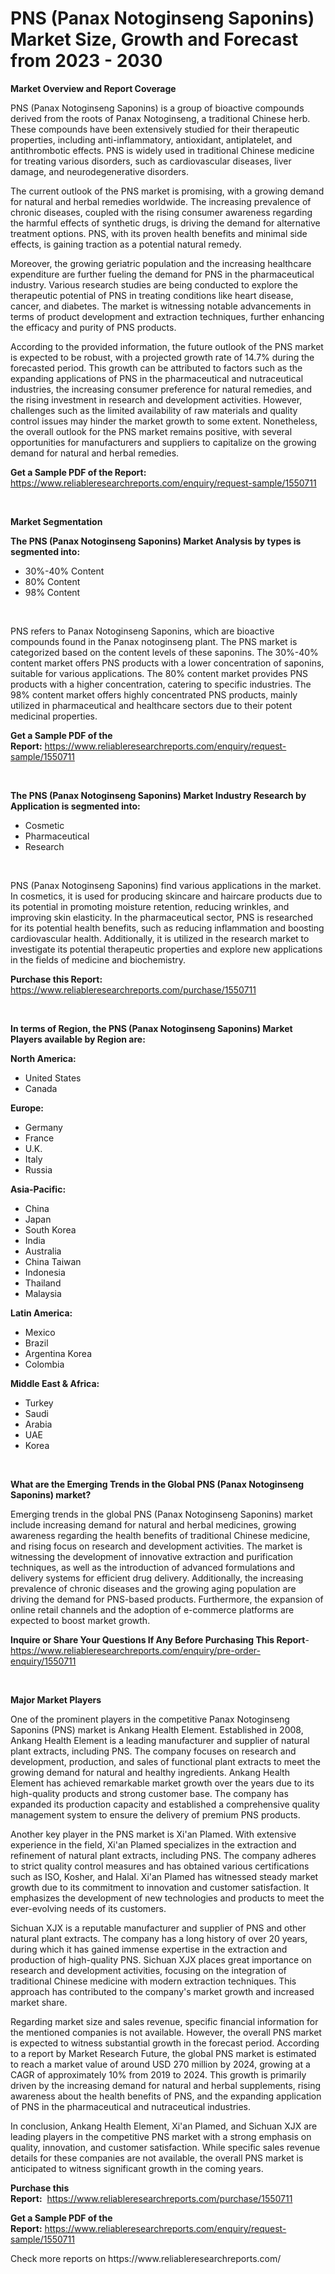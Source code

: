 <p><h1>PNS (Panax Notoginseng Saponins) Market Size, Growth and Forecast from 2023 - 2030</h1></p><p><strong>Market Overview and Report Coverage</strong></p>
<p><p>PNS (Panax Notoginseng Saponins) is a group of bioactive compounds derived from the roots of Panax Notoginseng, a traditional Chinese herb. These compounds have been extensively studied for their therapeutic properties, including anti-inflammatory, antioxidant, antiplatelet, and antithrombotic effects. PNS is widely used in traditional Chinese medicine for treating various disorders, such as cardiovascular diseases, liver damage, and neurodegenerative disorders.</p><p>The current outlook of the PNS market is promising, with a growing demand for natural and herbal remedies worldwide. The increasing prevalence of chronic diseases, coupled with the rising consumer awareness regarding the harmful effects of synthetic drugs, is driving the demand for alternative treatment options. PNS, with its proven health benefits and minimal side effects, is gaining traction as a potential natural remedy.</p><p>Moreover, the growing geriatric population and the increasing healthcare expenditure are further fueling the demand for PNS in the pharmaceutical industry. Various research studies are being conducted to explore the therapeutic potential of PNS in treating conditions like heart disease, cancer, and diabetes. The market is witnessing notable advancements in terms of product development and extraction techniques, further enhancing the efficacy and purity of PNS products.</p><p>According to the provided information, the future outlook of the PNS market is expected to be robust, with a projected growth rate of 14.7% during the forecasted period. This growth can be attributed to factors such as the expanding applications of PNS in the pharmaceutical and nutraceutical industries, the increasing consumer preference for natural remedies, and the rising investment in research and development activities. However, challenges such as the limited availability of raw materials and quality control issues may hinder the market growth to some extent. Nonetheless, the overall outlook for the PNS market remains positive, with several opportunities for manufacturers and suppliers to capitalize on the growing demand for natural and herbal remedies.</p></p>
<p><strong>Get a Sample PDF of the Report:</strong> <a href="https://www.reliableresearchreports.com/enquiry/request-sample/1550711">https://www.reliableresearchreports.com/enquiry/request-sample/1550711</a></p>
<p>&nbsp;</p>
<p><strong>Market Segmentation</strong></p>
<p><strong>The PNS (Panax Notoginseng Saponins) Market Analysis by types is segmented into:</strong></p>
<p><ul><li>30%-40% Content</li><li>80% Content</li><li>98% Content</li></ul></p>
<p>&nbsp;</p>
<p><p>PNS refers to Panax Notoginseng Saponins, which are bioactive compounds found in the Panax notoginseng plant. The PNS market is categorized based on the content levels of these saponins. The 30%-40% content market offers PNS products with a lower concentration of saponins, suitable for various applications. The 80% content market provides PNS products with a higher concentration, catering to specific industries. The 98% content market offers highly concentrated PNS products, mainly utilized in pharmaceutical and healthcare sectors due to their potent medicinal properties.</p></p>
<p><strong>Get a Sample PDF of the Report:</strong>&nbsp;<a href="https://www.reliableresearchreports.com/enquiry/request-sample/1550711">https://www.reliableresearchreports.com/enquiry/request-sample/1550711</a></p>
<p>&nbsp;</p>
<p><strong>The PNS (Panax Notoginseng Saponins) Market Industry Research by Application is segmented into:</strong></p>
<p><ul><li>Cosmetic</li><li>Pharmaceutical</li><li>Research</li></ul></p>
<p>&nbsp;</p>
<p><p>PNS (Panax Notoginseng Saponins) find various applications in the market. In cosmetics, it is used for producing skincare and haircare products due to its potential in promoting moisture retention, reducing wrinkles, and improving skin elasticity. In the pharmaceutical sector, PNS is researched for its potential health benefits, such as reducing inflammation and boosting cardiovascular health. Additionally, it is utilized in the research market to investigate its potential therapeutic properties and explore new applications in the fields of medicine and biochemistry.</p></p>
<p><strong>Purchase this Report:</strong>&nbsp; <a href="https://www.reliableresearchreports.com/purchase/1550711">https://www.reliableresearchreports.com/purchase/1550711</a></p>
<p>&nbsp;</p>
<p><strong>In terms of Region, the PNS (Panax Notoginseng Saponins) Market Players available by Region are:</strong></p>
<p>
    <p> <strong> North America: </strong>
        <ul>
            <li>United States</li>
            <li>Canada</li>
        </ul>
        </p> 
    <p> <strong> Europe: </strong>
        <ul>
            <li>Germany</li>
            <li>France</li>
            <li>U.K.</li>
            <li>Italy</li>
            <li>Russia</li>
        </ul>
        </p> 
    <p> <strong> Asia-Pacific: </strong>
        <ul>
            <li>China</li>
            <li>Japan</li>
            <li>South Korea</li>
            <li>India</li>
            <li>Australia</li>
            <li>China Taiwan</li>
            <li>Indonesia</li>
            <li>Thailand</li>
            <li>Malaysia</li>
        </ul>
        </p> 
    <p> <strong> Latin America: </strong>
        <ul>
            <li>Mexico</li>
            <li>Brazil</li>
            <li>Argentina Korea</li>
            <li>Colombia</li>
        </ul>
        </p> 
    <p> <strong> Middle East & Africa: </strong>
        <ul>
            <li>Turkey</li>
            <li>Saudi</li>
            <li>Arabia</li>
            <li>UAE</li>
            <li>Korea</li>
        </ul>
    </p>
    </p>
<p>&nbsp;</p>
<p><strong>What are the Emerging Trends in the Global PNS (Panax Notoginseng Saponins) market?</strong></p>
<p><p>Emerging trends in the global PNS (Panax Notoginseng Saponins) market include increasing demand for natural and herbal medicines, growing awareness regarding the health benefits of traditional Chinese medicine, and rising focus on research and development activities. The market is witnessing the development of innovative extraction and purification techniques, as well as the introduction of advanced formulations and delivery systems for efficient drug delivery. Additionally, the increasing prevalence of chronic diseases and the growing aging population are driving the demand for PNS-based products. Furthermore, the expansion of online retail channels and the adoption of e-commerce platforms are expected to boost market growth.</p></p>
<p><strong>Inquire or Share Your Questions If Any Before Purchasing This Report</strong>- <a href="https://www.reliableresearchreports.com/enquiry/pre-order-enquiry/1550711">https://www.reliableresearchreports.com/enquiry/pre-order-enquiry/1550711</a></p>
<p>&nbsp;</p>
<p><strong>Major Market Players</strong></p>
<p><p>One of the prominent players in the competitive Panax Notoginseng Saponins (PNS) market is Ankang Health Element. Established in 2008, Ankang Health Element is a leading manufacturer and supplier of natural plant extracts, including PNS. The company focuses on research and development, production, and sales of functional plant extracts to meet the growing demand for natural and healthy ingredients. Ankang Health Element has achieved remarkable market growth over the years due to its high-quality products and strong customer base. The company has expanded its production capacity and established a comprehensive quality management system to ensure the delivery of premium PNS products. </p><p>Another key player in the PNS market is Xi'an Plamed. With extensive experience in the field, Xi'an Plamed specializes in the extraction and refinement of natural plant extracts, including PNS. The company adheres to strict quality control measures and has obtained various certifications such as ISO, Kosher, and Halal. Xi'an Plamed has witnessed steady market growth due to its commitment to innovation and customer satisfaction. It emphasizes the development of new technologies and products to meet the ever-evolving needs of its customers.</p><p>Sichuan XJX is a reputable manufacturer and supplier of PNS and other natural plant extracts. The company has a long history of over 20 years, during which it has gained immense expertise in the extraction and production of high-quality PNS. Sichuan XJX places great importance on research and development activities, focusing on the integration of traditional Chinese medicine with modern extraction techniques. This approach has contributed to the company's market growth and increased market share.</p><p>Regarding market size and sales revenue, specific financial information for the mentioned companies is not available. However, the overall PNS market is expected to witness substantial growth in the forecast period. According to a report by Market Research Future, the global PNS market is estimated to reach a market value of around USD 270 million by 2024, growing at a CAGR of approximately 10% from 2019 to 2024. This growth is primarily driven by the increasing demand for natural and herbal supplements, rising awareness about the health benefits of PNS, and the expanding application of PNS in the pharmaceutical and nutraceutical industries.</p><p>In conclusion, Ankang Health Element, Xi'an Plamed, and Sichuan XJX are leading players in the competitive PNS market with a strong emphasis on quality, innovation, and customer satisfaction. While specific sales revenue details for these companies are not available, the overall PNS market is anticipated to witness significant growth in the coming years.</p></p>
<p><strong>Purchase this Report:</strong>&nbsp;&nbsp;<a href="https://www.reliableresearchreports.com/purchase/1550711">https://www.reliableresearchreports.com/purchase/1550711</a></p>
<p></p>
<p><strong>Get a Sample PDF of the Report:</strong>&nbsp;<a href="https://www.reliableresearchreports.com/enquiry/request-sample/1550711">https://www.reliableresearchreports.com/enquiry/request-sample/1550711</a></p>
<p>Check more reports on https://www.reliableresearchreports.com/</p>